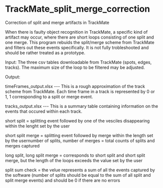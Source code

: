 # TrackMate_split_merge_correction
Correction of split and merge artifacts in TrackMate

When there is faulty object recognition in TrackMate, a specific kind of artifact may occur, where there are short loops consisting 
of one split and one merge. This program rebuids the split/merge scheme from TrackMate and filters out these events specifically.
It is not fully trobleshooted and should be rather treated as a prototype.


Input: The three csv tables downloadable from TrackMate (spots, edges, tracks). The maximum size of the loop to be filtered may be adjusted.

Output: 

timeFrames_output.xlsx --- This is a rough approximation of the track scheme from TrackMate. Each time frame in a track is represented 
                                   by 0 or 1, 1 corresponding to a split or merge event.
																	 
tracks_output.xlsx --- This is a summary table containing information on the events that occured within each track.

short split = splitting event followed by one of the vesciles disappearing within the lenght set by the user

short split merge = splitting event followed by merge within the length set by the usernumber of splits, number of merges = total counts of 
splits and merges captured

long split, long split merge = corresponds to short split and short split merge, but the length of the loops exceeds the value set by the user

split sum check = the velue represents a sum of all the events captured by the software (number of splits should be equal to the sum of all split 
and split merge events) and should be 0 if there are no errors
